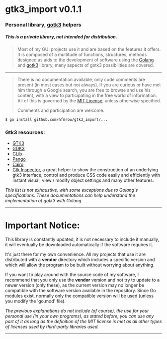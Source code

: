 # gtk3_import v0.1.1

### Personal library, [gotk3](https://golang.org/) helpers

##### This is a private library, not intended for distribution.

> Most of my GUI projects use it and are based on the features it offers.
> It is composed of a multitude of functions, structures, methods designed as aids to the development of software using the [Golang](https://golang.org/) and [gotk3](https://github.com/gotk3/gotk3) library, many aspects of gotk3 possibilities are covered.

---

> There is no documentation available, only code comments are present (in most cases but not always).
> If you are curious or have met him through a Google search, you are free to browse and use his content, with a view to participating in the free world of information.
> All of this is governed by the [MIT License](https://opensource.org/licenses/MIT), unless otherwise specified.
> 
> Comments and participation are welcome.

```bash
$ go install github.com/hfmrow/gtk3_import/...
```

### Gtk3 resources:

- [GTK3](https://developer.gnome.org/gtk3/stable/)
- [GDK3](https://developer.gnome.org/gdk3/stable/)
- [GLib](https://developer.gnome.org/glib/)
- [Pango](https://developer.gnome.org/pango/stable/)
- [Cairo](https://www.cairographics.org/documentation/)
- [Gtk Inspector](https://blog.gtk.org/2017/04/05/the-gtk-inspector/), a great helper to show the construction of an underlying gtk3 interface, control and produce CSS code easily and efficiently with instant visual, view / modify object settings and many other features.

*This list is not exhaustive, with some exceptions due to Golang's specifications. These documentations can help understand the implementation of gotk3 with Golang.*

---

# Important Notice:

 This library is constantly updated, it is not necessary to include it manually, it will eventually be downloaded automatically if the software requires it.

It's just there for my own convenience. All my projects that use it are distributed with a **vendor** directory which includes a specific version and which will allow the program to be built without worrying about anything.

If you want to play around with the source code of my software, I recommend that you only use the **vendor** version and not try to update to a newer version (only these), as the current version may no longer be compatible with the software version available in the repository. Since Go modules exist, normally only the compatible version will be used (unless you modify the 'go.mod' file).

*The previous explanations do not include (of course), the use for your personal use (in your own programs), as stated before, you can use any part of it as long as the definition of the MIT license is met as all other types of licenses used by third-party libraries used.*

---
